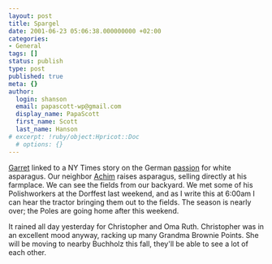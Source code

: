 ```yaml
---
layout: post
title: Spargel
date: 2001-06-23 05:06:38.000000000 +02:00
categories:
- General
tags: []
status: publish
type: post
published: true
meta: {}
author:
  login: shanson
  email: papascott-wp@gmail.com
  display_name: PapaScott
  first_name: Scott
  last_name: Hanson
# excerpt: !ruby/object:Hpricot::Doc
  # options: {}
---
```

<p><a href="http://www.dangerousmeta.com/posts/01/20010622">Garret</a> linked to a NY Times story on the German <a href="http://www.nytimes.com/2001/06/22/world/22GERM.html">passion</a> for white asparagus. Our neighbor <a href="/2001/04/14">Achim</a> raises asparagus, selling directly at his farmplace. We can see the fields from our backyard. We met some of his Polishworkers at the Dorffest last weekend, and as I write this at 6:00am I can hear the tractor bringing them out to the fields. The season is nearly over; the Poles are going home after this weekend.</p>
<p>It rained all day yesterday for Christopher and Oma Ruth. Christopher was in an excellent mood anyway, racking up many Grandma Brownie Points. She will be moving to nearby Buchholz this fall, they'll be able to see a lot of each other.</p>
